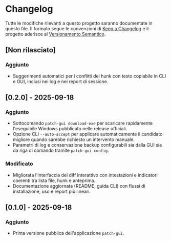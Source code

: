 # Changelog

Tutte le modifiche rilevanti a questo progetto saranno documentate in questo file.
Il formato segue le convenzioni di [Keep a Changelog](https://keepachangelog.com/it/1.1.0/)
e il progetto aderisce al [Versionamento Semantico](https://semver.org/lang/it/).

## [Non rilasciato]

### Aggiunto
- Suggerimenti automatici per i conflitti dei hunk con testo copiabile in CLI e GUI, inclusi nei log e nei report di sessione.

## [0.2.0] - 2025-09-18
### Aggiunto
- Sottocomando `patch-gui download-exe` per scaricare rapidamente l'eseguibile
  Windows pubblicato nelle release ufficiali.
- Opzione CLI `--auto-accept` per applicare automaticamente il candidato migliore
  quando sarebbe richiesto un intervento manuale.
- Parametri di log e conservazione backup configurabili sia dalla GUI sia da
  riga di comando tramite `patch-gui config`.

### Modificato
- Migliorata l'interfaccia del diff interattivo con intestazioni e indicatori
  coerenti tra lista file, hunk e anteprima.
- Documentazione aggiornata (README, guida CLI) con flussi di installazione,
  uso e report più lineari.

## [0.1.0] - 2025-09-18
### Aggiunto
- Prima versione pubblica dell'applicazione `patch-gui`.
